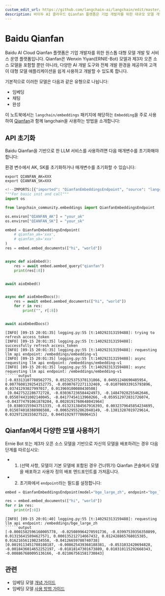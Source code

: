 ```yaml
---
custom_edit_url: https://github.com/langchain-ai/langchain/edit/master/docs/docs/integrations/text_embedding/baidu_qianfan_endpoint.ipynb
description: 바이두 AI 클라우드 Qianfan 플랫폼은 기업 개발자를 위한 대규모 모델 개발 및 서비스 운영의 원스톱 플랫폼입니다.
---
```


# Baidu Qianfan

Baidu AI Cloud Qianfan 플랫폼은 기업 개발자를 위한 원스톱 대형 모델 개발 및 서비스 운영 플랫폼입니다. Qianfan은 Wenxin Yiyan(ERNIE-Bot) 모델과 제3자 오픈 소스 모델을 포함할 뿐만 아니라, 다양한 AI 개발 도구와 전체 개발 환경을 제공하여 고객이 대형 모델 애플리케이션을 쉽게 사용하고 개발할 수 있도록 합니다.

기본적으로 이러한 모델은 다음과 같은 유형으로 나뉩니다:

- 임베딩
- 채팅
- 완성

이 노트북에서는 `langchain/embeddings` 패키지에 해당하는 `Embedding`을 주로 사용하여 [Qianfan](https://cloud.baidu.com/doc/WENXINWORKSHOP/index.html)과 함께 langchain을 사용하는 방법을 소개합니다:

## API 초기화

Baidu Qianfan을 기반으로 한 LLM 서비스를 사용하려면 다음 매개변수를 초기화해야 합니다:

환경 변수에서 AK, SK를 초기화하거나 매개변수를 초기화할 수 있습니다:

```base
export QIANFAN_AK=XXX
export QIANFAN_SK=XXX
```


```python
<!--IMPORTS:[{"imported": "QianfanEmbeddingsEndpoint", "source": "langchain_community.embeddings", "docs": "https://api.python.langchain.com/en/latest/embeddings/langchain_community.embeddings.baidu_qianfan_endpoint.QianfanEmbeddingsEndpoint.html", "title": "Baidu Qianfan"}]-->
"""For basic init and call"""
import os

from langchain_community.embeddings import QianfanEmbeddingsEndpoint

os.environ["QIANFAN_AK"] = "your_ak"
os.environ["QIANFAN_SK"] = "your_sk"

embed = QianfanEmbeddingsEndpoint(
    # qianfan_ak='xxx',
    # qianfan_sk='xxx'
)
res = embed.embed_documents(["hi", "world"])


async def aioEmbed():
    res = await embed.aembed_query("qianfan")
    print(res[:8])


await aioEmbed()


async def aioEmbedDocs():
    res = await embed.aembed_documents(["hi", "world"])
    for r in res:
        print("", r[:8])


await aioEmbedDocs()
```

```output
[INFO] [09-15 20:01:35] logging.py:55 [t:140292313159488]: trying to refresh access_token
[INFO] [09-15 20:01:35] logging.py:55 [t:140292313159488]: successfully refresh access_token
[INFO] [09-15 20:01:35] logging.py:55 [t:140292313159488]: requesting llm api endpoint: /embeddings/embedding-v1
[INFO] [09-15 20:01:35] logging.py:55 [t:140292313159488]: async requesting llm api endpoint: /embeddings/embedding-v1
[INFO] [09-15 20:01:35] logging.py:55 [t:140292313159488]: async requesting llm api endpoint: /embeddings/embedding-v1
``````output
[-0.03313107788562775, 0.052325375378131866, 0.04951248690485954, 0.0077608139254152775, -0.05907672271132469, -0.010798933915793896, 0.03741293027997017, 0.013969100080430508]
 [0.0427522286772728, -0.030367236584424973, -0.14847028255462646, 0.055074431002140045, -0.04177454113960266, -0.059512972831726074, -0.043774791061878204, 0.0028191760648041964]
 [0.03803155943751335, -0.013231384567916393, 0.0032379645854234695, 0.015074018388986588, -0.006529552862048149, -0.13813287019729614, 0.03297128155827522, 0.044519297778606415]
```

## Qianfan에서 다양한 모델 사용하기

Ernie Bot 또는 제3자 오픈 소스 모델을 기반으로 자신의 모델을 배포하려는 경우 다음 단계를 따르십시오:

- 1. (선택 사항, 모델이 기본 모델에 포함된 경우 건너뛰기) Qianfan 콘솔에서 모델을 배포하고 사용자 정의 배포 엔드포인트를 가져옵니다.
- 2. 초기화에서 `endpoint`라는 필드를 설정합니다:

```python
embed = QianfanEmbeddingsEndpoint(model="bge_large_zh", endpoint="bge_large_zh")

res = embed.embed_documents(["hi", "world"])
for r in res:
    print(r[:8])
```

```output
[INFO] [09-15 20:01:40] logging.py:55 [t:140292313159488]: requesting llm api endpoint: /embeddings/bge_large_zh
``````output
[-0.0001582596160005778, -0.025089964270591736, -0.03997539356350899, 0.013156415894627571, 0.000135212714667432, 0.012428865768015385, 0.016216561198234558, -0.04126659780740738]
[0.0019113451708108187, -0.008625439368188381, -0.0531032420694828, -0.0018436014652252197, -0.01818147301673889, 0.010310115292668343, -0.008867680095136166, -0.021067561581730843]
```


## 관련

- 임베딩 모델 [개념 가이드](/docs/concepts/#embedding-models)
- 임베딩 모델 [사용 방법 가이드](/docs/how_to/#embedding-models)